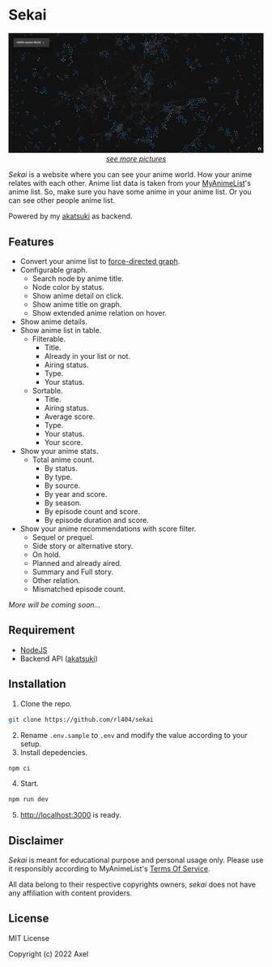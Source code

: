 # Sekai

<p align="center">
    <img src="https://raw.githubusercontent.com/rl404/sekai/master/public/images/main.jpg"><br>
    <a href='https://github.com/rl404/sekai/blob/master/gallery.md'><i>see more pictures</i></a>
</p>

_Sekai_ is a website where you can see your anime world. How your anime relates with each other. Anime list data is taken from your [MyAnimeList](https://myanimelist.net/)'s anime list. So, make sure you have some anime in your anime list. Or you can see other people anime list.

Powered by my [akatsuki](https://github.com/rl404/akatsuki) as backend.


## Features

- Convert your anime list to [force-directed graph](https://en.wikipedia.org/wiki/Force-directed_graph_drawing).
- Configurable graph.
  - Search node by anime title.
  - Node color by status.
  - Show anime detail on click.
  - Show anime title on graph.
  - Show extended anime relation on hover.
- Show anime details.
- Show anime list in table.
  - Filterable.
    - Title.
    - Already in your list or not.
    - Airing status.
    - Type.
    - Your status.
  - Sortable.
    - Title.
    - Airing status.
    - Average score.
    - Type.
    - Your status.
    - Your score.
- Show your anime stats.
  - Total anime count.
    - By status.
    - By type.
    - By source.
    - By year and score.
    - By season.
    - By episode count and score.
    - By episode duration and score.
- Show your anime recommendations with score filter.
  - Sequel or prequel.
  - Side story or alternative story.
  - On hold.
  - Planned and already aired.
  - Summary and Full story.
  - Other relation.
  - Mismatched episode count.

_More will be coming soon..._

## Requirement

- [NodeJS](https://nodejs.org/)
- Backend API ([akatsuki](https://github.com/rl404/akatsuki))

## Installation

1. Clone the repo.
```sh
git clone https://github.com/rl404/sekai
```
2. Rename `.env.sample` to `.env` and modify the value according to your setup.
3. Install depedencies.
```sh
npm ci
```
4. Start.
```sh
npm run dev
```
5. [http://localhost:3000](http://localhost:3000) is ready.

## Disclaimer

_Sekai_ is meant for educational purpose and personal usage only. Please use it responsibly according to MyAnimeList's [Terms Of Service](https://myanimelist.net/about/terms_of_use).

All data belong to their respective copyrights owners, _sekai_ does not have any affiliation with content providers.

## License

MIT License

Copyright (c) 2022 Axel